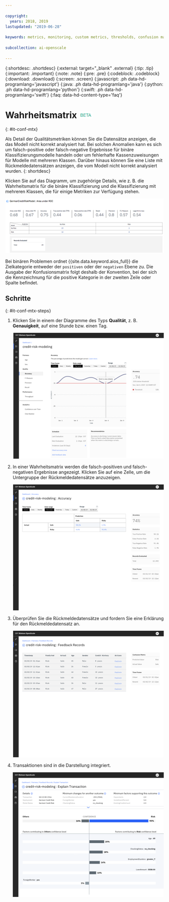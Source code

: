 ```yaml
---

copyright:
  years: 2018, 2019
lastupdated: "2019-06-28"

keywords: metrics, monitoring, custom metrics, thresholds, confusion matrix

subcollection: ai-openscale

---
```


{:shortdesc: .shortdesc}
{:external: target="_blank" .external}
{:tip: .tip}
{:important: .important}
{:note: .note}
{:pre: .pre}
{:codeblock: .codeblock}
{:download: .download}
{:screen: .screen}
{:javascript: .ph data-hd-programlang='javascript'}
{:java: .ph data-hd-programlang='java'}
{:python: .ph data-hd-programlang='python'}
{:swift: .ph data-hd-programlang='swift'}
{:faq: data-hd-content-type='faq'}

# Wahrheitsmatrix ![Beta-Tag](images/beta.png)
{: #it-conf-mtx}

Als Detail der Qualitätsmetriken können Sie die Datensätze anzeigen, die das Modell nicht korrekt analysiert hat. Bei solchen Anomalien kann es sich um falsch-positive oder falsch-negative Ergebnisse für binäre Klassifizierungsmodelle handeln oder um fehlerhafte Kassenzuweisungen für Modelle mit mehreren Klassen. Darüber hinaus können Sie eine Liste mit Rückmeldedatensätzen anzeigen, die vom Modell nicht korrekt analysiert wurden.
{: shortdesc}

Klicken Sie auf das Diagramm, um zugehörige Details, wie z. B. die Wahrheitsmatrix für die binäre Klassifizierung und die Klassifizierung mit mehreren Klassen, die für einige Metriken zur Verfügung stehen.

![Detailtabelle für Qualitätsmetriken](images/quality_metrics_002.png)

Bei binären Problemen ordnet {{site.data.keyword.aios_full}} die Zielkategorie entweder der `positiven` oder der `negativen` Ebene zu. Die Ausgabe der Konfusionsmatrix folgt deshalb der Konvention, bei der sich die Kennzeichnung für die positive Kategorie in der zweiten Zeile oder Spalte befindet.


## Schritte
{: #it-conf-mtx-steps}

1. Klicken Sie in einem der Diagramme des Typs **Qualität**, z. B. **Genauigkeit**, auf eine Stunde bzw. einen Tag.
    
    ![Liste der verzerrten Transaktionen](images/Confusion_Matrix_040819.004.png)

1. In einer Wahrheitsmatrix werden die falsch-positiven und falsch-negativen Ergebnisse angezeigt. Klicken Sie auf eine Zelle, um die Untergruppe der Rückmeldedatensätze anzuzeigen.

    ![Liste der verzerrten Transaktionen](images/Confusion_Matrix_040819.005.png)

1. Überprüfen Sie die Rückmeldedatensätze und fordern Sie eine Erklärung für den Rückmeldedatensatz an.

    ![Liste der verzerrten Transaktionen](images/Confusion_Matrix_040819.006.png)

1. Transaktionen sind in die Darstellung integriert.

    ![Liste der verzerrten Transaktionen](images/Confusion_Matrix_040819.007.png)

